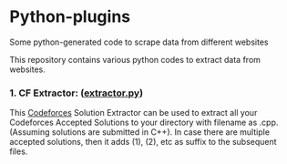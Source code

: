 # Python-plugins
Some python-generated code to scrape data from different websites

This repository contains various python codes to extract data from websites.


### 1. CF Extractor: ([extractor.py](CF%20Extractor/extractor.py))
This [Codeforces](https://codeforces.com/) Solution Extractor can be used to extract all your Codeforces Accepted Solutions to your directory with filename as <Problem ID>.cpp.
(Assuming solutions are submitted in C++).
In case there are multiple accepted solutions, then it adds (1), (2), etc as suffix to the subsequent files.
